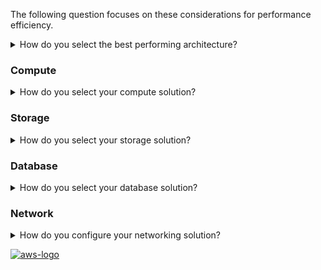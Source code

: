 The following question focuses on these considerations for performance efficiency.

<details>
<summary>How do you select the best performing architecture?</summary>
<p>
Often, multiple approaches are required for optimal performance across a workload. Well-architected systems use multiple solutions and features to improve performance.
</p>
</details>

### Compute

<details>
<summary>How do you select your compute solution?</summary>
<p>
The optimal compute solution for a workload varies based on application design, usage patterns, and configuration settings. Architectures can use different compute solutions for various components and enable different features to improve performance. Selecting the wrong compute solution for an architecture can lead to lower performance efficiency.
</p>
</details>

### Storage

<details>
<summary>How do you select your storage solution?</summary>
<p>
The optimal storage solution for a system varies based on the kind of access method (block, file, or object), patterns of access (random or sequential), required throughput, frequency of access (online, offline, archival), frequency of update (WORM, dynamic), and availability and durability constraints. Well-architected systems use multiple storage solutions and enable different features to improve performance and use resources efficiently.
</p>
</details>

### Database

<details>
<summary>How do you select your database solution?</summary>
<p>
The optimal database solution for a system varies based on requirements for availability, consistency, partition tolerance, latency, durability, scalability, and query capability. Many systems use different database solutions for various subsystems and enable different features to improve performance. Selecting the wrong database solution and features for a system can lead to lower performance efficiency.
</p>
</details>

### Network

<details>
<summary>How do you configure your networking solution?</summary>
<p>
The optimal network solution for a workload varies based on latency, throughput requirements, jitter, and bandwidth. Physical constraints, such as user or on-premises resources, determine location options. These constraints can be offset with edge locations or resource placement.
</p>
</details>

<a href="https://docs.aws.amazon.com/wellarchitected/latest/framework/perf-sel.html">![aws-logo](https://img.shields.io/badge/Amazon_AWS-FF9900?style=for-the-badge&logo=amazonaws&logoColor=white)</a>